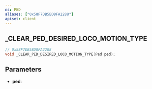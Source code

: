 ```yaml
---
ns: PED
aliases: ["0x58F7DB5BD8FA2288"]
apiset: client
---
```

## _CLEAR_PED_DESIRED_LOCO_MOTION_TYPE

```c
// 0x58F7DB5BD8FA2288
void _CLEAR_PED_DESIRED_LOCO_MOTION_TYPE(Ped ped);
```


## Parameters
* **ped**:



